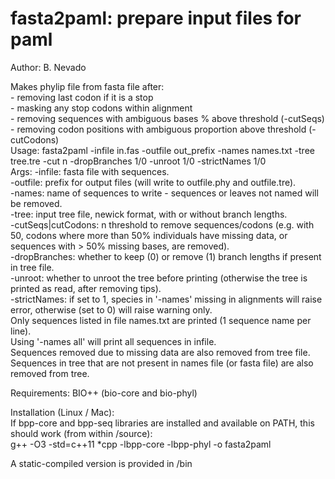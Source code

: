 # fasta2paml: prepare input files for paml

  
Author: B. Nevado  

Makes phylip file from fasta file after:  
      - removing last codon if it is a stop  
      - masking any stop codons within alignment  
      - removing sequences with ambiguous bases % above threshold (-cutSeqs)  
      - removing codon positions with ambiguous proportion above threshold (-cutCodons)  
Usage: fasta2paml -infile in.fas -outfile out_prefix -names names.txt -tree tree.tre -cut n -dropBranches 1/0 -unroot 1/0 -strictNames 1/0  
Args: -infile: fasta file with sequences.  
      -outfile: prefix for output files (will write to outfile.phy and outfile.tre).  
      -names: name of sequences to write - sequences or leaves not named will be removed.  
      -tree: input tree file, newick format, with or without branch lengths.  
      -cutSeqs|cutCodons: n threshold to remove sequences/codons (e.g. with 50, codons where more than 50% individuals have missing data, or sequences with > 50% missing bases, are removed).  
      -dropBranches: whether to keep (0) or remove (1) branch lengths if present in tree file.  
      -unroot: whether to unroot the tree before printing (otherwise the tree is printed as read, after removing tips).  
      -strictNames: if set to 1, species in '-names' missing in alignments will raise error, otherwise (set to 0) will raise warning only.  
Only sequences listed in file names.txt are printed (1 sequence name per line).  
Using '-names all' will print all sequences in infile.  
Sequences removed due to missing data are also removed from tree file.  
Sequences in tree that are not present in names file (or fasta file) are also removed from tree.  
  
  
Requirements: BIO++ (bio-core and bio-phyl)  
  
Installation (Linux / Mac):    
If bpp-core and bpp-seq libraries are installed and available on PATH, this should work (from within /source):    
 g++ -O3 -std=c++11 *cpp -lbpp-core -lbpp-phyl -o fasta2paml  

  
 A static-compiled version is provided in /bin    
  

